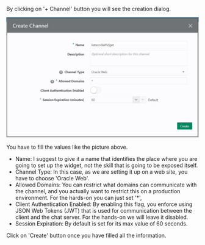 By clicking on '+ Channel' button you will see the creation dialog.

![Oracle Digital Assistant - create channel dialog](assets/oda-channels-create-dialog.jpg)

You have to fill the values like the picture above.

* Name: I suggest to give it a name that identifies the place where you are going to set up the widget, not the skill that is going to be exposed itself.
* Channel Type: In this case, as we are setting it up on a web site, you have to choose 'Oracle Web'.
* Allowed Domains: You can restrict what domains can communicate with the channel, and you actually want to restrict this on a production environment. For the hards-on you can just set '*',
* Client Authentication Enabled: By enabling this flag, you enforce using JSON Web Tokens (JWT) that is used for communication between the client and the chat server. For the hands-on we will leave it disabled.
* Session Expiration: By default is set for its max value of 60 seconds.

Click on 'Create' button once you have filled all the information. 